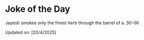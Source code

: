 # Joke of the Day

<!-- #joke -->
Jayesh smokes only the finest herb through the barrel of a .30-06

Updated on: [20/4/2025]
<!-- #jokeEnd -->